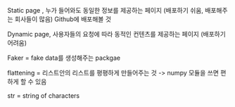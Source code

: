 Static page , 누가 들어와도 동일한 정보를 제공하는 페이지 (배포하기 쉬움, 배포해주는 회사들이 많음)
Github에 배포해볼 것

Dynamic page, 사용자들의 요청에 따라 동적인 컨텐츠를 제공하는 페이지 (배포하기 어려움)



Faker = fake data를 생성해주는 packgae

flattening = 리스트안의 리스트를 평평하게 만들어주는 것 -> numpy 모듈을 쓰면 편하게 할 수 있음

str = string of characters

